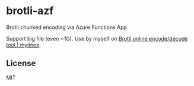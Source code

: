 # brotli-azf

Brotli chunked encoding via Azure Functions App

Support big file (even ~1G). Use by myself on [Brotli online encode/decode tool | mylmoe](https://myl.moe/utils/brotli).

## License

MIT
